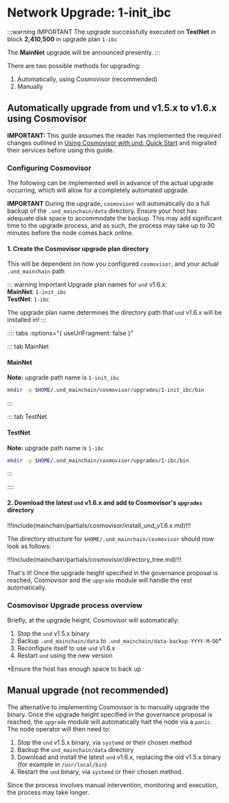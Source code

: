 # Network Upgrade: 1-init_ibc

:::warning IMPORTANT
The upgrade successfully executed on **TestNet** in block **2,410,500** in upgrade plan `1-ibc`

The **MainNet** upgrade will be announced presently.
:::

There are two possible methods for upgrading:

1. Automatically, using Cosmovisor (recommended)
2. Manually

## Automatically upgrade from und v1.5.x to v1.6.x using Cosmovisor

**IMPORTANT:** This guide assumes the reader has implemented the required changes outlined in
[Using Cosmovisor with und: Quick Start](cosmovisor.md) and migrated their services before using this guide.

### Configuring Cosmovisor

The following can be implemented well in advance of the actual upgrade occurring, which will allow
for a completely automated upgrade.

**IMPORTANT** During the upgrade, `cosmovisor` will automatically do a full backup of the `.und_mainchain/data`
directory. Ensure your host has adequate disk space to accommodate the backup. This may add significant time
to the upgrade process, and as such, the process may take up to 30 minutes before the node comes back online.

#### 1. Create the Cosmovisor upgrade plan directory

This will be dependent on how you configured `cosmovisor`, and your actual `.und_mainchain` path

::: warning Important
Upgrade plan names for `und` v1.6.x:  
**MainNet**: `1-init_ibc`  
**TestNet**: `1-ibc`

The upgrade plan name determines the directory path that `und` v1.6.x will be installed in!
:::

:::: tabs :options="{ useUrlFragment: false }"

::: tab MainNet
#### MainNet

**Note:** upgrade path name is `1-init_ibc`

```bash
mkdir -p $HOME/.und_mainchain/cosmovisor/upgrades/1-init_ibc/bin
```
:::

::: tab TestNet
#### TestNet

**Note:** upgrade path name is `1-ibc`

```bash
mkdir -p $HOME/.und_mainchain/cosmovisor/upgrades/1-ibc/bin
```
:::

::::

#### 2. Download the latest `und` v1.6.x and add to Cosmovisor's `upgrades` directory

!!!include(mainchain/partials/cosmovisor/install_und_v1.6.x.md)!!!

The directory structure for `$HOME/.und_mainchain/cosmovisor` should now look as follows:

!!!include(mainchain/partials/cosmovisor/directory_tree.md)!!!

That's it! Once the upgrade height specified in the governance proposal is reached, Cosmovisor and the `upgrade`
module will handle the rest automatically.

### Cosmovisor Upgrade process overview

Briefly, at the upgrade height, Cosmovisor will automatically:

1. Stop the `und` v1.5.x binary
2. Backup `.und_mainchain/data` to `.und_mainchain/data-backup-YYYY-M-DD`*
3. Reconfigure itself to use `und` v1.6.x
4. Restart `und` using the new version

*Ensure the host has enough space to back up

## Manual upgrade (not recommended)

The alternative to implementing Cosmovisor is to manually upgrade the binary. Once the upgrade height specified in the
governance proposal is reached, the `upgrade` module will automatically halt the node via a `panic`. The node operator
will then need to:

1. Stop the `und` v1.5.x binary, via `systemd` or their chosen method
2. Backup the `und_mainchain/data` directory
3. Download and install the latest `und` v1.6.x, replacing the old v1.5.x binary (for example in `/usr/local/bin`)
4. Restart the `und` binary, via `systemd` or their chosen method.

Since the process involves manual intervention, monitoring and execution, the process may take longer.
